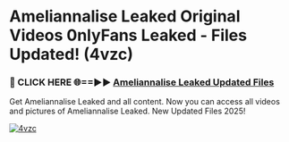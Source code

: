 # Ameliannalise Leaked Original Videos 0nlyFans Leaked - Files Updated! (4vzc)

<h3>🔴 CLICK HERE 🌐==►► <a href="https://tinyurl.com/x26r9saj" rel="nofollow">Ameliannalise Leaked Updated Files</a></h3>

Get Ameliannalise Leaked and all content. Now you can access all videos and pictures of Ameliannalise Leaked. New Updated Files 2025!

[![4vzc](https://i.imgur.com/LkgZPqh.gif)](https://tinyurl.com/x26r9saj)
